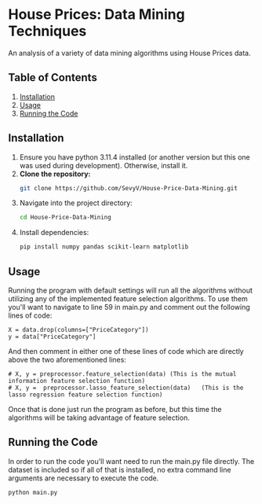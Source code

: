 # **House Prices: Data Mining Techniques**
An analysis of a variety of data mining algorithms using House Prices data.

## **Table of Contents**
1. [Installation](#installation)
2. [Usage](#usage)
3. [Running the Code](#running-the-code)


   
## **Installation**
1. Ensure you have python 3.11.4 installed (or another version but this one was used during development). Otherwise, install it.
2. **Clone the repository:**
   ```bash
   git clone https://github.com/SevyV/House-Price-Data-Mining.git

3. Navigate into the project directory:
   ```bash
   cd House-Price-Data-Mining

4. Install dependencies:
   ```bash
   pip install numpy pandas scikit-learn matplotlib


## **Usage**

Running the program with default settings will run all the algorithms without utilizing any of the implemented feature selection algorithms. 
To use them you'll want to navigate to line 59 in main.py and comment out the following lines of code:

    X = data.drop(columns=["PriceCategory"])
    y = data["PriceCategory"]
    
And then comment in either one of these lines of code which are directly above the two aforementioned lines:

    # X, y = preprocessor.feature_selection(data) (This is the mutual information feature selection function)
    # X, y =  preprocessor.lasso_feature_selection(data)   (This is the lasso regression feature selection function)
    
Once that is done just run the program as before, but this time the algorithms will be taking advantage of feature selection. 

## **Running the Code**
In order to run the code you'll want need to run the main.py file directly. The dataset is included so if all of that is installed, no extra command line arguments are necessary to execute the code.
```bash
python main.py
```








